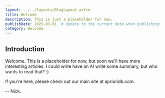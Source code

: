 ```yaml
---
layout: ../../layouts/BlogLayout.astro
title: Welcome
description: This is just a placeholder for now. 
publishDate: 2025-03-01  # Update to the current date when publishing
category: Welcome
---
```


## Introduction

Welcome. This is a placeholder for now, but soon we'll have more interesting articles. I could write have an AI write some summary, but who wants to read that? :)

If you're here, please check out our main site at aprioridb.com.

-- Nick.
